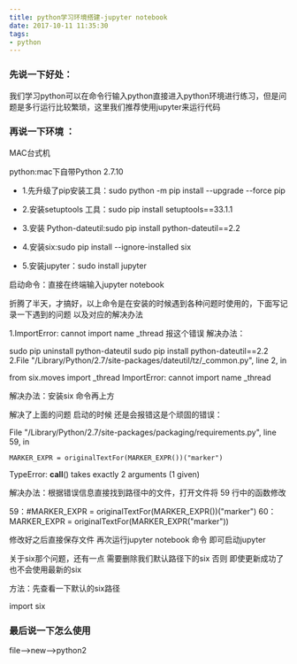```yaml
---
title: python学习环境搭建-jupyter notebook
date: 2017-10-11 11:35:30
tags:
- python
---
```


### 先说一下好处：
我们学习python可以在命令行输入python直接进入python环境进行练习，但是问题是多行运行比较繁琐，这里我们推荐使用jupyter来运行代码

### 再说一下环境 ：

MAC台式机

python:mac下自带Python 2.7.10

- 1.先升级了pip安装工具：sudo python -m pip install --upgrade --force pip

- 2.安装setuptools 工具：sudo pip install setuptools==33.1.1

- 3.安装 Python-dateutil:sudo pip install python-dateutil==2.2

- 4.安装six:sudo pip install --ignore-installed six

- 5.安装jupyter：sudo install jupyter

启动命令：直接在终端输入jupyter notebook

折腾了半天，才搞好，以上命令是在安装的时候遇到各种问题时使用的，下面写记录一下遇到的问题 以及对应的解决办法

1.ImportError: cannot import name _thread  报这个错误 解决办法：

sudo pip uninstall python-dateutil
sudo pip install python-dateutil==2.2
2.File "/Library/Python/2.7/site-packages/dateutil/tz/_common.py", line 2, in <module>

from six.moves import _thread
ImportError: cannot import name _thread

解决办法：安装six 命令再上方

解决了上面的问题 启动的时候 还是会报错这是个顽固的错误：

  File "/Library/Python/2.7/site-packages/packaging/requirements.py", line 59, in <module>

    MARKER_EXPR = originalTextFor(MARKER_EXPR())("marker")

TypeError: __call__() takes exactly 2 arguments (1 given)

解决办法：根据错误信息直接找到路径中的文件，打开文件将 59 行中的函数修改

59：#MARKER_EXPR = originalTextFor(MARKER_EXPR())("marker")
60：MARKER_EXPR = originalTextFor(MARKER_EXPR("marker"))

修改好之后直接保存文件 再次运行jupyter notebook 命令 即可启动jupyter 

关于six那个问题，还有一点 需要删除我们默认路径下的six 否则 即使更新成功了 也不会使用最新的six

方法：先查看一下默认的six路径

 import six


### 最后说一下怎么使用

file-->new-->python2